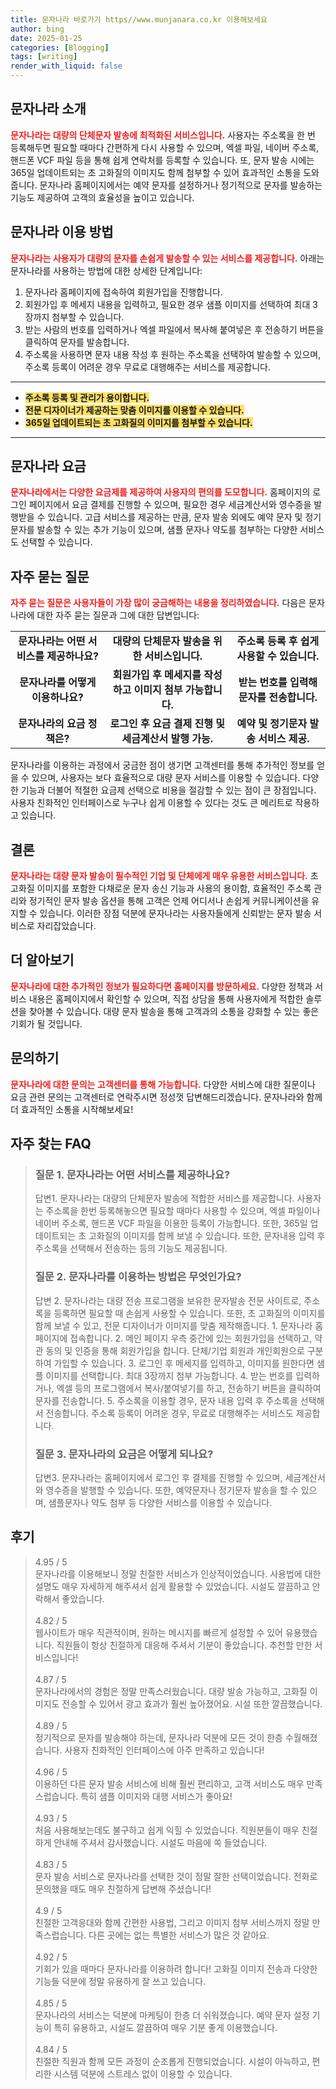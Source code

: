 ```yaml
---
title: 문자나라 바로가기 https//www.munjanara.co.kr 이용해보세요
author: bing
date: 2025-01-25
categories: [Blogging]
tags: [writing]
render_with_liquid: false
---
```



<h2 id='문자나라 소개'>문자나라 소개</h2>

<p><b><span style="color: #ee2323;">문자나라는 대량의 단체문자 발송에 최적화된 서비스입니다.</span></b> 사용자는 주소록을 한 번 등록해두면 필요할 때마다 간편하게 다시 사용할 수 있으며, 엑셀 파일, 네이버 주소록, 핸드폰 VCF 파일 등을 통해 쉽게 연락처를 등록할 수 있습니다. 또, 문자 발송 시에는 365일 업데이트되는 초 고화질의 이미지도 함께 첨부할 수 있어 효과적인 소통을 도와줍니다. 문자나라 홈페이지에서는 예약 문자를 설정하거나 정기적으로 문자를 발송하는 기능도 제공하여 고객의 효율성을 높이고 있습니다.</p>

<h2 id='문자나라 이용 방법'>문자나라 이용 방법</h2>

<p><b><span style="color: #ee2323;">문자나라는 사용자가 대량의 문자를 손쉽게 발송할 수 있는 서비스를 제공합니다.</span></b> 아래는 문자나라를 사용하는 방법에 대한 상세한 단계입니다:</p>

<ol>
    <li>문자나라 홈페이지에 접속하여 회원가입을 진행합니다.</li>
    <li>회원가입 후 메세지 내용을 입력하고, 필요한 경우 샘플 이미지를 선택하여 최대 3장까지 첨부할 수 있습니다.</li>
    <li>받는 사람의 번호를 입력하거나 엑셀 파일에서 복사해 붙여넣은 후 전송하기 버튼을 클릭하여 문자를 발송합니다.</li>
    <li>주소록을 사용하면 문자 내용 작성 후 원하는 주소록을 선택하여 발송할 수 있으며, 주소록 등록이 어려운 경우 무료로 대행해주는 서비스를 제공합니다.</li>
</ol>

<hr />

<ul>
    <li><b><span style="background-color: #ffe066;">주소록 등록 및 관리가 용이합니다.</span></b></li>
    <li><b><span style="background-color: #ffe066;">전문 디자이너가 제공하는 맞춤 이미지를 이용할 수 있습니다.</span></b></li>
    <li><b><span style="background-color: #ffe066;">365일 업데이트되는 초 고화질의 이미지를 첨부할 수 있습니다.</span></b></li>
</ul>

<hr />

<h2 id='문자나라 요금'>문자나라 요금</h2>

<p><b><span style="color: #ee2323;">문자나라에서는 다양한 요금제를 제공하여 사용자의 편의를 도모합니다.</span></b> 홈페이지의 로그인 페이지에서 요금 결제를 진행할 수 있으며, 필요한 경우 세금계산서와 영수증을 발행받을 수 있습니다. 고급 서비스를 제공하는 만큼, 문자 발송 외에도 예약 문자 및 정기 문자를 발송할 수 있는 추가 기능이 있으며, 샘플 문자나 약도를 첨부하는 다양한 서비스도 선택할 수 있습니다.</p>

<h2 id='자주 묻는 질문'>자주 묻는 질문</h2>

<p><b><span style="color: #ee2323;">자주 묻는 질문은 사용자들이 가장 많이 궁금해하는 내용을 정리하였습니다.</span></b> 다음은 문자나라에 대한 자주 묻는 질문과 그에 대한 답변입니다:</p>

<table>
    <tr>
        <td style="text-align: center; height: 17px;"><b>문자나라는 어떤 서비스를 제공하나요?</b></td>
        <td style="text-align: center; height: 17px;"><b>대량의 단체문자 발송을 위한 서비스입니다.</b></td>
        <td style="text-align: center; height: 17px;"><b>주소록 등록 후 쉽게 사용할 수 있습니다.</b></td>
    </tr>
    <tr>
        <td style="text-align: center; height: 17px;"><b>문자나라를 어떻게 이용하나요?</b></td>
        <td style="text-align: center; height: 17px;"><b>회원가입 후 메세지를 작성하고 이미지 첨부 가능합니다.</b></td>
        <td style="text-align: center; height: 17px;"><b>받는 번호를 입력해 문자를 전송합니다.</b></td>
    </tr>
    <tr>
        <td style="text-align: center; height: 17px;"><b>문자나라의 요금 정책은?</b></td>
        <td style="text-align: center; height: 17px;"><b>로그인 후 요금 결제 진행 및 세금계산서 발행 가능.</b></td>
        <td style="text-align: center; height: 17px;"><b>예약 및 정기문자 발송 서비스 제공.</b></td>
    </tr>
</table>

<p>문자나라를 이용하는 과정에서 궁금한 점이 생기면 고객센터를 통해 추가적인 정보를 얻을 수 있으며, 사용자는 보다 효율적으로 대량 문자 서비스를 이용할 수 있습니다. 다양한 기능과 더불어 적절한 요금제 선택으로 비용을 절감할 수 있는 점이 큰 장점입니다. 사용자 친화적인 인터페이스로 누구나 쉽게 이용할 수 있다는 것도 큰 메리트로 작용하고 있습니다.</p>

<h2 id='결론'>결론</h2>

<p><b><span style="color: #ee2323;">문자나라는 대량 문자 발송이 필수적인 기업 및 단체에게 매우 유용한 서비스입니다.</span></b> 초 고화질 이미지를 포함한 다채로운 문자 송신 기능과 사용의 용이함, 효율적인 주소록 관리와 정기적인 문자 발송 옵션을 통해 고객은 언제 어디서나 손쉽게 커뮤니케이션을 유지할 수 있습니다. 이러한 장점 덕분에 문자나라는 사용자들에게 신뢰받는 문자 발송 서비스로 자리잡았습니다.</p>

<h2 id='더 알아보기'>더 알아보기</h2>

<p><b><span style="color: #ee2323;">문자나라에 대한 추가적인 정보가 필요하다면 홈페이지를 방문하세요.</span></b> 다양한 정책과 서비스 내용은 홈페이지에서 확인할 수 있으며, 직접 상담을 통해 사용자에게 적합한 솔루션을 찾아볼 수 있습니다. 대량 문자 발송을 통해 고객과의 소통을 강화할 수 있는 좋은 기회가 될 것입니다.</p>

<h2 id='문의하기'>문의하기</h2>

<p><b><span style="color: #ee2323;">문자나라에 대한 문의는 고객센터를 통해 가능합니다.</span></b> 다양한 서비스에 대한 질문이나 요금 관련 문의는 고객센터로 연락주시면 정성껏 답변해드리겠습니다. 문자나라와 함께 더 효과적인 소통을 시작해보세요!</p>


<h2 id='자주_찾는_FAQ'>자주 찾는 FAQ</h2>
<div itemscope="" itemtype="https://schema.org/FAQPage"> 
<blockquote> 
<div itemscope="" itemprop="mainEntity" itemtype="https://schema.org/Question"> 
<h3 itemprop="name">질문 1. 문자나라는 어떤 서비스를 제공하나요?</h3> 
<div itemscope="" itemprop="acceptedAnswer" itemtype="https://schema.org/Answer"> 
<span itemprop="text"> 
<p>답변1. 문자나라는 대량의 단체문자 발송에 적합한 서비스를 제공합니다. 사용자는 주소록을 한번 등록해놓으면 필요할 때마다 사용할 수 있으며, 엑셀 파일이나 네이버 주소록, 핸드폰 VCF 파일을 이용한 등록이 가능합니다. 또한, 365일 업데이트되는 초 고화질의 이미지를 함께 보낼 수 있습니다. 또한, 문자내용 입력 후 주소록을 선택해서 전송하는 등의 기능도 제공됩니다.</p> 
</span> 
</div> 
</div> 
<div itemscope="" itemprop="mainEntity" itemtype="https://schema.org/Question"> 
<h3 itemprop="name">질문 2. 문자나라를 이용하는 방법은 무엇인가요?</h3> 
<div itemscope="" itemprop="acceptedAnswer" itemtype="https://schema.org/Answer"> 
<span itemprop="text"> 
<p>답변 2. 문자나라는 대량 전송 프로그램을 보유한 문자발송 전문 사이트로, 주소록을 등록하면 필요할 때 손쉽게 사용할 수 있습니다. 또한, 초 고화질의 이미지를 함께 보낼 수 있고, 전문 디자이너가 이미지를 맞춤 제작해줍니다. 1. 문자나라 홈페이지에 접속합니다. 2. 메인 페이지 우측 중간에 있는 회원가입을 선택하고, 약관 동의 및 인증을 통해 회원가입을 합니다. 단체/기업 회원과 개인회원으로 구분하여 가입할 수 있습니다. 3. 로그인 후 메세지를 입력하고, 이미지를 원한다면 샘플 이미지를 선택합니다. 최대 3장까지 첨부 가능합니다. 4. 받는 번호를 입력하거나, 엑셀 등의 프로그램에서 복사/붙여넣기를 하고, 전송하기 버튼을 클릭하여 문자를 전송합니다. 5. 주소록을 이용할 경우, 문자 내용 입력 후 주소록을 선택해서 전송합니다. 주소록 등록이 어려운 경우, 무료로 대행해주는 서비스도 제공합니다.</p> 
</span> 
</div> 
</div> 
<div itemscope="" itemprop="mainEntity" itemtype="https://schema.org/Question"> 
<h3 itemprop="name">질문 3. 문자나라의 요금은 어떻게 되나요?</h3> 
<div itemscope="" itemprop="acceptedAnswer" itemtype="https://schema.org/Answer"> 
<span itemprop="text"> 
<p>답변3. 문자나라는 홈페이지에서 로그인 후 결제를 진행할 수 있으며, 세금계산서와 영수증을 발행할 수 있습니다. 또한, 예약문자나 정기문자 발송을 할 수 있으며, 샘플문자나 약도 첨부 등 다양한 서비스를 이용할 수 있습니다.</p> 
</span> 
</div> 
</div> 
</blockquote> 
</div>
<h2 id='후기'>후기</h2>
<div itemscope itemtype="https://schema.org/Product">
  <blockquote>
  <div itemprop="review" itemscope itemtype="https://schema.org/Review">
      <div itemprop="reviewRating" itemscope itemtype="https://schema.org/Rating"> <span itemprop="ratingValue">4.95</span> / <span itemprop="bestRating">5</span> </div>
      <span itemprop="reviewBody">문자나라를 이용해보니 정말 친절한 서비스가 인상적이었습니다. 사용법에 대한 설명도 매우 자세하게 해주셔서 쉽게 활용할 수 있었습니다. 시설도 깔끔하고 안락해서 좋았습니다.</span>
  </div>
  <br>
  <div itemprop="review" itemscope itemtype="https://schema.org/Review">
      <div itemprop="reviewRating" itemscope itemtype="https://schema.org/Rating"> <span itemprop="ratingValue">4.82</span> / <span itemprop="bestRating">5</span> </div>
      <span itemprop="reviewBody">웹사이트가 매우 직관적이며, 원하는 메시지를 빠르게 설정할 수 있어 유용했습니다. 직원들이 항상 친절하게 대응해 주셔서 기분이 좋았습니다. 추천할 만한 서비스입니다!</span>
  </div>
  <br>
  <div itemprop="review" itemscope itemtype="https://schema.org/Review">
      <div itemprop="reviewRating" itemscope itemtype="https://schema.org/Rating"> <span itemprop="ratingValue">4.87</span> / <span itemprop="bestRating">5</span> </div>
      <span itemprop="reviewBody">문자나라에서의 경험은 정말 만족스러웠습니다. 대량 발송 가능하고, 고화질 이미지도 전송할 수 있어서 광고 효과가 훨씬 높아졌어요. 시설 또한 깔끔했습니다.</span>
  </div>
  <br>
  <div itemprop="review" itemscope itemtype="https://schema.org/Review">
      <div itemprop="reviewRating" itemscope itemtype="https://schema.org/Rating"> <span itemprop="ratingValue">4.89</span> / <span itemprop="bestRating">5</span> </div>
      <span itemprop="reviewBody">정기적으로 문자를 발송해야 하는데, 문자나라 덕분에 모든 것이 한층 수월해졌습니다. 사용자 친화적인 인터페이스에 아주 만족하고 있습니다!</span>
  </div>
  <br>
  <div itemprop="review" itemscope itemtype="https://schema.org/Review">
      <div itemprop="reviewRating" itemscope itemtype="https://schema.org/Rating"> <span itemprop="ratingValue">4.96</span> / <span itemprop="bestRating">5</span> </div>
      <span itemprop="reviewBody">이용하던 다른 문자 발송 서비스에 비해 훨씬 편리하고, 고객 서비스도 매우 만족스럽습니다. 특히 샘플 이미지와 대행 서비스가 좋아요!</span>
  </div>
  <br>
  <div itemprop="review" itemscope itemtype="https://schema.org/Review">
      <div itemprop="reviewRating" itemscope itemtype="https://schema.org/Rating"> <span itemprop="ratingValue">4.93</span> / <span itemprop="bestRating">5</span> </div>
      <span itemprop="reviewBody">처음 사용해보는데도 불구하고 쉽게 익힐 수 있었습니다. 직원분들이 매우 친절하게 안내해 주셔서 감사했습니다. 시설도 마음에 쏙 들었습니다.</span>
  </div>
  <br>
  <div itemprop="review" itemscope itemtype="https://schema.org/Review">
      <div itemprop="reviewRating" itemscope itemtype="https://schema.org/Rating"> <span itemprop="ratingValue">4.83</span> / <span itemprop="bestRating">5</span> </div>
      <span itemprop="reviewBody">문자 발송 서비스로 문자나라를 선택한 것이 정말 잘한 선택이었습니다. 전화로 문의했을 때도 매우 친절하게 답변해 주셨습니다!</span>
  </div>
  <br>
  <div itemprop="review" itemscope itemtype="https://schema.org/Review">
      <div itemprop="reviewRating" itemscope itemtype="https://schema.org/Rating"> <span itemprop="ratingValue">4.9</span> / <span itemprop="bestRating">5</span> </div>
      <span itemprop="reviewBody">친절한 고객응대와 함께 간편한 사용법, 그리고 이미지 첨부 서비스까지 정말 만족스럽습니다. 다른 곳에는 없는 특별한 서비스가 많은 것 같아요.</span>
  </div>
  <br>
  <div itemprop="review" itemscope itemtype="https://schema.org/Review">
      <div itemprop="reviewRating" itemscope itemtype="https://schema.org/Rating"> <span itemprop="ratingValue">4.92</span> / <span itemprop="bestRating">5</span> </div>
      <span itemprop="reviewBody">기회가 있을 때마다 문자나라를 이용하려 합니다! 고화질 이미지 전송과 다양한 기능들 덕분에 정말 유용하게 잘 쓰고 있습니다.</span>
  </div>
  <br>
  <div itemprop="review" itemscope itemtype="https://schema.org/Review">
      <div itemprop="reviewRating" itemscope itemtype="https://schema.org/Rating"> <span itemprop="ratingValue">4.85</span> / <span itemprop="bestRating">5</span> </div>
      <span itemprop="reviewBody">문자나라의 서비스는 덕분에 마케팅이 한층 더 쉬워졌습니다. 예약 문자 설정 기능이 특히 유용하고, 시설도 깔끔하여 매우 기분 좋게 이용했습니다.</span>
  </div>
  <br>
  <div itemprop="review" itemscope itemtype="https://schema.org/Review">
      <div itemprop="reviewRating" itemscope itemtype="https://schema.org/Rating"> <span itemprop="ratingValue">4.84</span> / <span itemprop="bestRating">5</span> </div>
      <span itemprop="reviewBody">친절한 직원과 함께 모든 과정이 순조롭게 진행되었습니다. 시설이 아늑하고, 편리한 시스템 덕분에 스트레스 없이 이용할 수 있습니다.</span>
  </div>
  </blockquote>
</div>
